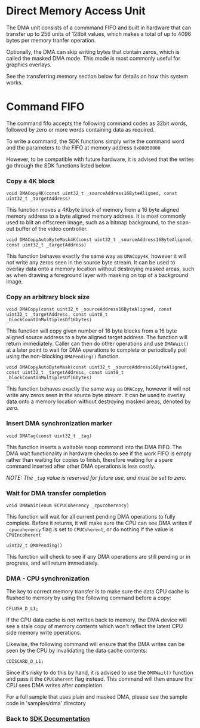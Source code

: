 # Direct Memory Access Unit

The DMA unit consists of a commmand FIFO and built in hardware that can transfer up to 256 units of 128bit values, which makes a total of up to 4096 bytes per memory tranfer operation.

Optionally, the DMA can skip writing bytes that contain zeros, which is called the masked DMA mode. This mode is most commonly useful for graphics overlays.

See the transferring memory section below for details on how this system works.

# Command FIFO

The command fifo accepts the following command codes as 32bit words, followed by zero or more words containing data as required.

To write a command, the SDK functions simply write the command word and the parameters to the FIFO at memory address `0x80050000`

However, to be compatible with future hardware, it is advised that the writes go through the SDK functions listed below.

### Copy a 4K block
`void DMACopy4K(const uint32_t _sourceAddress16ByteAligned, const uint32_t _targetAddress)`

This function moves a 4Kbyte block of memory from a 16 byte aligned memory address to a byte aligned memory address. It is most commonly used to blit an offscreen image, such as a bitmap background, to the scan-out buffer of the video controller.

`void DMACopyAutoByteMask4K(const uint32_t _sourceAddress16ByteAligned, const uint32_t _targetAddress)`

This function behaves exactly the same way as `DMACopy4K`, however it will not write any zeros seen in the source byte stream. It can be used to overlay data onto a memory location without destroying masked areas, such as when drawing a foreground layer with masking on top of a background image.

### Copy an arbitrary block size
`void DMACopy(const uint32_t _sourceAddress16ByteAligned, const uint32_t _targetAddress, const uint8_t _blockCountInMultiplesOf16bytes)`

This function will copy given number of 16 byte blocks from a 16 byte aligned source address to a byte aligned target address. The function will return immediately. Caller can then do other operations and use `DMAWait()` at a later point to wait for DMA operations to complete or periodically poll using the non-blocking `DMAPending()` function.

`void DMACopyAutoByteMask(const uint32_t _sourceAddress16ByteAligned, const uint32_t _targetAddress, const uint8_t _blockCountInMultiplesOf16bytes)`

This function behaves exactly the same way as `DMACopy`, however it will not write any zeros seen in the source byte stream. It can be used to overlay data onto a memory location without destroying masked areas, denoted by zero.

### Insert DMA synchronization marker
`void DMATag(const uint32_t _tag)`

This function inserts a waitable noop command into the DMA FIFO. The DMA wait functionality in hardware checks to see if the work FIFO is empty rather than waiting for copies to finish, therefore waiting for a spare command inserted after other DMA operations is less costly.

*NOTE: The `_tag` value is reserved for future use, and must be set to zero.*

### Wait for DMA transfer completion
`void DMAWait(enum ECPUCoherency _cpucoherency)`

This function will wait for all current pending DMA operations to fully complete. Before it returns, it will make sure the CPU can see DMA writes if `_cpucoherency` flag is set to `CPUCoherent`, or do nothing if the value is `CPUIncoherent`

`uint32_t DMAPending()`

This function will check to see if any DMA operations are still pending or in progress, and will return immediately.

### DMA - CPU synchronization

The key to correct memory transfer is to make sure the data CPU cache is flushed to memory by using the following command before a copy:

```
CFLUSH_D_L1;
```

If the CPU data cache is not written back to memory, the DMA device will see a stale copy of memory contents which won't reflect the latest CPU side memory write operations.

Likewise, the following command will ensure that the DMA writes can be seen by the CPU by invalidating the data cache contents:

```
CDISCARD_D_L1;
```

Since it's risky to do this by hand, it is advised to use the `DMAWait()` function and pass it the `CPUCoherent` flag instead. This command will then ensure the CPU sees DMA writes after completion.

For a full sample that uses plain and masked DMA, please see the sample code in 'samples/dma' directory

### Back to [SDK Documentation](README.md)